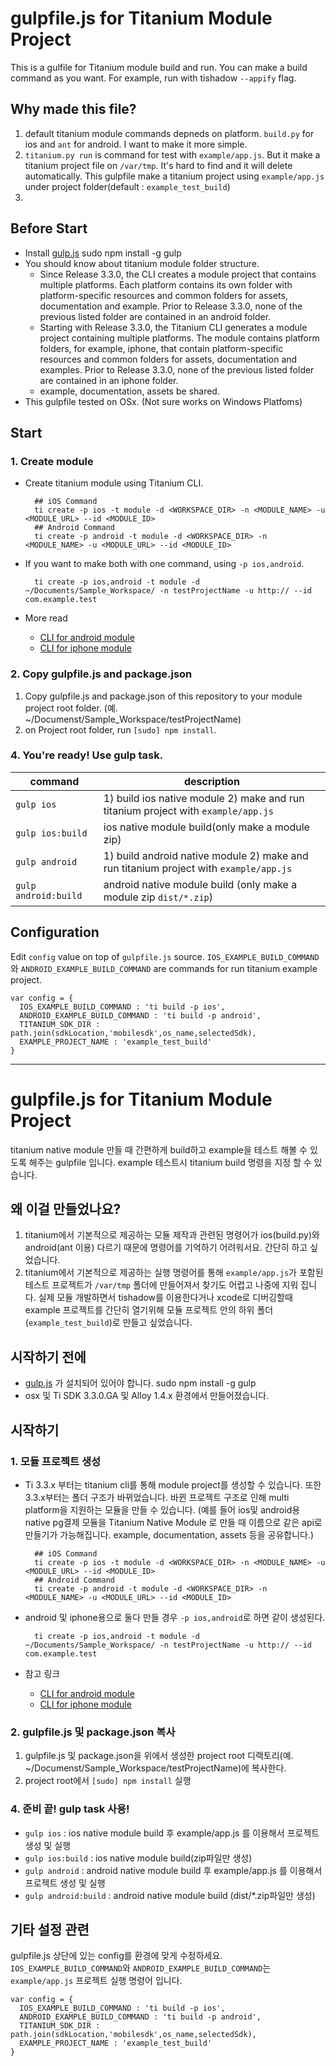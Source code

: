 # gulpfile.js for Titanium Module Project
This is a gulfile for Titanium module build and run. You can make a build command as you want. For example, run with tishadow `--appify` flag.

## Why made this file?

1. default titanium module commands depneds on platform. `build.py` for ios and `ant` for android. I want to make it more simple.
2. `titanium.py run` is command for test with `example/app.js`. But it make a titanium project file on `/var/tmp`. It's hard to find and it will delete automatically. This gulpfile make a titanium project using `example/app.js` under project folder(default : `example_test_build`)
3.
## Before Start
- Install [gulp.js](http://gulpjs.com)
      sudo npm install -g gulp
- You should know about titanium module folder structure.
    - Since Release 3.3.0, the CLI creates a module project that contains multiple platforms. Each platform contains its own folder with platform-specific resources and common folders for assets, documentation and example. Prior to Release 3.3.0, none of the previous listed folder are contained in an android folder.
    - Starting with Release 3.3.0, the Titanium CLI generates a module project containing multiple platforms. The module contains platform folders, for example, iphone, that contain platform-specific resources and common folders for assets, documentation and examples. Prior to Release 3.3.0, none of the previous listed folder are contained in an iphone folder.
    - example, documentation, assets be shared.
- This gulpfile tested on OSx. (Not sure works on Windows Platfoms)

## Start
### 1. Create module
- Create titanium module using Titanium CLI.

        ## iOS Command
        ti create -p ios -t module -d <WORKSPACE_DIR> -n <MODULE_NAME> -u <MODULE_URL> --id <MODULE_ID>
        ## Android Command
        ti create -p android -t module -d <WORKSPACE_DIR> -n <MODULE_NAME> -u <MODULE_URL> --id <MODULE_ID>

- If you want to make both with one command, using `-p ios,android`.

        ti create -p ios,android -t module -d ~/Documents/Sample_Workspace/ -n testProjectName -u http:// --id com.example.test

- More read
  - [CLI for android module](http://docs.appcelerator.com/titanium/latest/#!/guide/Android_Module_Development_Guide-section-29004945_AndroidModuleDevelopmentGuide-CreatingfromtheTerminal)
  - [CLI for iphone module](http://docs.appcelerator.com/titanium/latest/#!/guide/iOS_Module_Development_Guide-section-29004946_iOSModuleDevelopmentGuide-Step2%3ACreatingyourFirstModule)

### 2. Copy gulpfile.js and package.json
1. Copy gulpfile.js and package.json of this repository to your module project root folder. (예. ~/Documenst/Sample_Workspace/testProjectName)
1. on Project root folder, run `[sudo] npm install`.

### 4. You're ready! Use gulp task.

command | description
------- | -----------
`gulp ios` | 1) build ios native module 2) make and run titanium project with `example/app.js`
`gulp ios:build` | ios native module build(only make a module zip)
`gulp android` | 1) build android native module 2) make and run titanium project with `example/app.js`
`gulp android:build` | android native module build (only make a module zip `dist/*.zip`)

## Configuration
Edit `config` value on top of `gulpfile.js` source. `IOS_EXAMPLE_BUILD_COMMAND`와 `ANDROID_EXAMPLE_BUILD_COMMAND` are commands for run titanium example project.

    var config = {
      IOS_EXAMPLE_BUILD_COMMAND : 'ti build -p ios',
      ANDROID_EXAMPLE_BUILD_COMMAND : 'ti build -p android',
      TITANIUM_SDK_DIR : path.join(sdkLocation,'mobilesdk',os_name,selectedSdk),
      EXAMPLE_PROJECT_NAME : 'example_test_build'
    }



----------

# gulpfile.js for Titanium Module Project
titanium native module 만들 때 간편하게 build하고 example을 테스트 해볼 수 있도록 해주는 gulpfile 입니다. example 테스트시 titanium build 명령을 지정 할 수 있습니다.

## 왜 이걸 만들었나요?

1. titanium에서 기본적으로 제공하는 모듈 제작과 관련된 명령어가 ios(build.py)와 android(ant 이용) 다르기 때문에 명령어를 기억하기 어려워서요. 간단히 하고 싶었습니다.
2. titanium에서 기본적으로 제공하는 실행 명령어를 통해 `example/app.js`가 포함된 테스트 프로젝트가 `/var/tmp` 폴더에 만들어져서 찾기도 어렵고 나중에 지워 집니다. 실제 모듈 개발하면서 tishadow를 이용한다거나 xcode로 디버깅할때 example 프로젝트를 간단히 열기위해 모듈 프로젝트 안의 하위 폴더(`example_test_build`)로 만들고 싶었습니다.

## 시작하기 전에
- [gulp.js](http://gulpjs.com) 가 설치되어 있어야 합니다.
      sudo npm install -g gulp
- osx 및 Ti SDK 3.3.0.GA 및 Alloy 1.4.x 환경에서 만들어졌습니다.

## 시작하기
### 1. 모듈 프로젝트 생성

- Ti 3.3.x 부터는 titanium cli를 통해 module project를 생성할 수 있습니다. 또한 3.3.x부터는 폴더 구조가 바뀌었습니다. 바뀐 프로젝트 구조로 인해 multi platform을 지원하는 모듈을 만들 수 있습니다. (예를 들어 ios및 android용 native pg결제 모듈을 Titanium Native Module 로 만들 때 이름으로 같은 api로 만들기가 가능해집니다. example, documentation, assets 등을 공유합니다.)

        ## iOS Command
        ti create -p ios -t module -d <WORKSPACE_DIR> -n <MODULE_NAME> -u <MODULE_URL> --id <MODULE_ID>
        ## Android Command
        ti create -p android -t module -d <WORKSPACE_DIR> -n <MODULE_NAME> -u <MODULE_URL> --id <MODULE_ID>

- android 및  iphone용으로 둘다 만들 경우 `-p ios,android`로 하면 같이 생성된다.

        ti create -p ios,android -t module -d ~/Documents/Sample_Workspace/ -n testProjectName -u http:// --id com.example.test

- 참고 링크
  - [CLI for android module](http://docs.appcelerator.com/titanium/latest/#!/guide/Android_Module_Development_Guide-section-29004945_AndroidModuleDevelopmentGuide-CreatingfromtheTerminal)
  - [CLI for iphone module](http://docs.appcelerator.com/titanium/latest/#!/guide/iOS_Module_Development_Guide-section-29004946_iOSModuleDevelopmentGuide-Step2%3ACreatingyourFirstModule)

### 2. gulpfile.js 및 package.json 복사
1. gulpfile.js 및 package.json을 위에서 생성한 project root 디랙토리(예. ~/Documenst/Sample_Workspace/testProjectName)에 복사한다.
1. project root에서 `[sudo] npm install` 실행

### 4. 준비 끝! gulp task 사용!
- `gulp ios` : ios native module build 후 example/app.js 를 이용해서 프로젝트 생성 및 실행
- `gulp ios:build` : ios native module build(zip파일만 생성)
- `gulp android` : android native module build 후 example/app.js 를 이용해서 프로젝트 생성 및 실행
- `gulp android:build` : android native module build (dist/*.zip파일만 생성)

## 기타 설정 관련
gulpfile.js 상단에 있는 config를 환경에 맞게 수정하세요. `IOS_EXAMPLE_BUILD_COMMAND`와 `ANDROID_EXAMPLE_BUILD_COMMAND`는 `example/app.js` 프로젝트 실행 명령어 입니다.

    var config = {
      IOS_EXAMPLE_BUILD_COMMAND : 'ti build -p ios',
      ANDROID_EXAMPLE_BUILD_COMMAND : 'ti build -p android',
      TITANIUM_SDK_DIR : path.join(sdkLocation,'mobilesdk',os_name,selectedSdk),
      EXAMPLE_PROJECT_NAME : 'example_test_build'
    }
